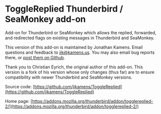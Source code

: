 ToggleReplied Thunderbird / SeaMonkey add-on
============================================

Add-on for Thunderbird or SeaMonkey which allows the replied,
forwarded, and redirected flags on existing messages in Thunderbird
and SeaMonkey.

This version of this add-on is maintained by Jonathan Kamens. Email
questions and feedback to [jik@kamens.us](mailto:jik@kamens.us). You
may also email bug reports there, or [post them on
Github](https://github.com/jikamens/ToggleReplied/issues).

Thank you to Christian Eyrich, the original author of this add-on.
This version is a fork of his version whose only changes (thus far)
are to ensure compatibility with newer Thunderbird and SeaMonkey
versions.

Source code: [https://github.com/jikamens/ToggleReplied](https://github.com/jikamens/ToggleReplied)

Home page: [https://addons.mozilla.org/thunderbird/addon/togglereplied-2/](https://addons.mozilla.org/thunderbird/addon/togglereplied-2/)
